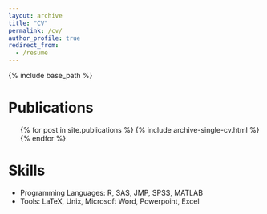 ```yaml
---
layout: archive
title: "CV"
permalink: /cv/
author_profile: true
redirect_from:
  - /resume
---
```


{% include base_path %}

Publications
======
  <ul>{% for post in site.publications %}
    {% include archive-single-cv.html %}
  {% endfor %}</ul>
  
Skills
======
* Programming Languages: R, SAS, JMP, SPSS, MATLAB
* Tools: LaTeX, Unix, Microsoft Word, Powerpoint, Excel
